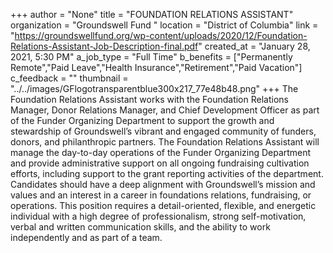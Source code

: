 +++
author = "None"
title = "FOUNDATION RELATIONS ASSISTANT"
organization = "Groundswell Fund "
location = "District of Columbia"
link = "https://groundswellfund.org/wp-content/uploads/2020/12/Foundation-Relations-Assistant-Job-Description-final.pdf"
created_at = "January 28, 2021, 5:30 PM"
a_job_type = "Full Time"
b_benefits = ["Permanently Remote","Paid Leave","Health Insurance","Retirement","Paid Vacation"]
c_feedback = ""
thumbnail = "../../images/GFlogotransparentblue300x217_77e48b48.png"
+++
The Foundation Relations Assistant works with the Foundation Relations Manager, Donor Relations Manager, and Chief Development Officer as part of the Funder Organizing Department to support the growth and stewardship of Groundswell’s vibrant and engaged community of funders, donors, and philanthropic partners. The Foundation Relations Assistant will manage the day-to-day operations of the Funder Organizing Department and provide administrative support on all ongoing fundraising cultivation efforts, including support to the grant reporting activities of the department. Candidates should have a deep alignment with Groundswell’s mission and values and an interest in a career in foundations relations, fundraising, or operations. This position requires a detail-oriented, flexible, and energetic individual with a high degree of professionalism, strong self-motivation, verbal and written communication skills, and the ability to work independently and as part of a team.